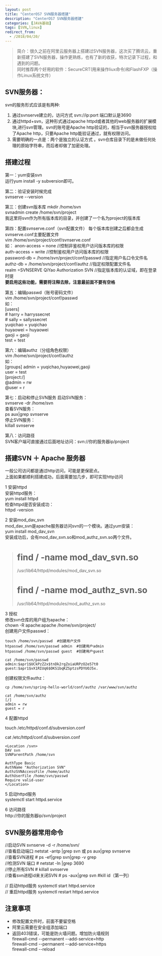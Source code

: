 ```yaml
---
layout: post
title: "CenterOS7 SVN服务器搭建"
description: "CenterOS7 SVN服务器搭建"
categories: [JAVA基础]
tags: [SVN,linux]
redirect_from:
  - /2018/04/20/
---
```

> 简介：很久之前在阿里云服务器上搭建过SVN服务器，这次买了腾讯云，重新搭建了SVN服务器，操作更熟练，也有了新的收获，特次记录下过程，和遇到的问题。  
> 同时推荐两个好用的软件：SecureCRT(用来操作liux命令)和FlashFXP（操作Linux系统文件）
> 

## SVN服务器：
svn的服务形式应该是有两种:

1. 通过svnserve建立的，访问方式 svn://ip:port 端口默认是3690
2. 通过httpd+svn，这种形式通过apache httpd或者其他的web服务器的扩展模块,进行svn管理。svn的账号是Apache http验证的，相当于svn服务器授权给了Apache http，只要Apache http能验证通过，就有权限访问。
3. 需要明确的一点是：两个是独立的认证方式 。svn仓库目录下的是未做任何处理的原始字符串，而后者却做了加密处理。

## 搭建过程
第一：yum安装svn  
运行yum install -y subversion即可。

第二：验证安装时候完成  
svnserve --version 

第三：创建svn版本库
mkdir /home/svn   
svnadmin create /home/svn/project  
我这里将svn作为所有版本库的目录，并创建了一个名为project的版本库 

第四：配置svnserve.conf（svn配置文件）
每个版本库创建之后都会生成svnserve.conf主要配置文件  
vim /home/svn/project/conf/svnserve.conf    
如： 
    anon-access = none    //控制非鉴权用户访问版本库的权限  
    auth-access = write   //控制鉴权用户访问版本库的权限  
    password-db = /home/svn/project/conf/passwd  //指定用户名口令文件名   
    authz-db = /home/svn/project/conf/authz   //指定权限配置文件名   
    realm =SVNSERVE QiYao Authorization SVN   //指定版本库的认证域，即在登录时提  
**要启用这些功能，需要将注释去除，注意最前面不要有空格**

第五：编辑passwd（账号密码文件）  
vim /home/svn/project/conf/passwd  
如：   
    [users]  
    # harry = harryssecret  
    # sally = sallyssecret  
    yuqichao = yuqichao  
    huyaowei = huyaowei  
    gaoji = gaoji  
    test = test  

第六：编辑authz（分组角色权限）  
vim /home/svn/project/conf/authz   
如：   
    [groups]
    admin = yuqichao,huyaowei,gaoji  
    user = test   
    [project:/]  
    @admin = rw   
    @user = r   
    
第七：启动和停止SVN服务
启动SVN服务：   
svnserve -dr /home/svn    
查看SVN服务：   
ps aux|grep svnserve   
停止SVN服务：   
killall svnserve

第八：访问路径  
SVN客户端可直接通过后面地址访问：svn://你的服务器ip/project   

## 搭建SVN ＋ Apache 服务器
一般公司访问都是通过http访问，可能是更保密点。  
上面如果都顺利搭建成功，后面需要加几步，即可实现http访问

1  安装httpd  
安装httpd服务：   
yum install httpd   
检查httpd是否安装成功：   
httpd -version

2  安装mod_dav_svn    
mod_dav_svn是apache服务器访问svn的一个模块。通过yum安装：    
yum install mod_dav_svn   
安装成功后，会有mod_dav_svn.so和mod_authz_svn.so两个文件。   
>  # find / -name mod_dav_svn.so   
> /usr/lib64/httpd/modules/mod_dav_svn.so   
>         
>  # find / -name mod_authz_svn.so   
>  /usr/lib64/httpd/modules/mod_authz_svn.so   

3  授权   
 修改svn仓库的用户组为apache：    
 chown -R apache:apache /home/svn/project/   
 创建用户文件passwd：    
  
    touch /home/svn/passwd  #创建用户文件   
    htpasswd /home/svn/passwd admin  #创建用户admin   
    htpasswd /home/svn/passwd guest  #创建用户guest   
    
    cat /home/svn/passwd 
    admin:$apr1$UCkPzZ2x$tnDk2rgZoiaURPzO2e57t0
    guest:$apr1$vX1RIUq6$OKS1bqKZSptzsPDYUOJ5x.   
 
 创建权限文件authz：   

    cp /home/svn/spring-hello-world/conf/authz /var/www/svn/authz
    
    cat /home/svn/authz 
    [/]
    admin = rw
    guest = r

4  配置httpd

touch /etc/httpd/conf.d/subversion.conf   

cat /etc/httpd/conf.d/subversion.conf  
 
    <Location /svn>
    DAV svn
    SVNParentPath /home/svn

    AuthType Basic
    AuthName "Authorization SVN"
    AuthzSVNAccessFile /home/authz
    AuthUserFile /home/svn/passwd
    Require valid-user
    </Location>

5  启动httpd服务   
systemctl start httpd.service

6  访问路径   
http://你的服务器ip/svn/project

## SVN服务器常用命令
//启动SVN         svnserve -d -r /home/svn/   
//查看启动端口    netstat -antp |grep svn   或    ps aux|grep svnserve   
//查看SVN进程    # ps -ef|grep svn|grep -v grep   
//检测SVN 端口   # netstat -ln |grep 3690   
//停止所有SVN    # killall svnserve    
//查看svn进程id来关闭SVN  # ps -aux|grep svn     #kill  id（第一列）   


// 启动httpd服务     systemctl start httpd.service   
// 重启httpd服务     systemctl restart httpd.service     

## 注意事项
- 修改配置文件时，前面不要留空格   
- 阿里云需要在安全组添加端口   
- 返回403错误，可能是防火墙问题。增加防火墙规则  
    firewall-cmd --permanent --add-service=http   
    firewall-cmd --permanent --add-service=https   
    firewall-cmd --reload  
